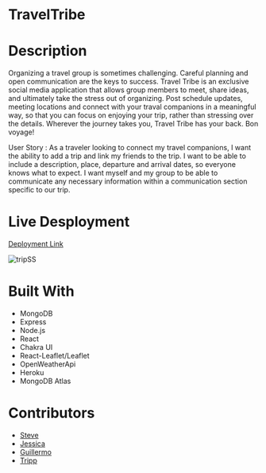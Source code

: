 # TravelTribe

# Description
Organizing a travel group is sometimes challenging. Careful planning and open communication are the keys to success. Travel Tribe is an exclusive social media application that allows group members to meet, share ideas, and ultimately take the stress out of organizing. Post schedule updates, meeting locations and connect with your traval companions in a meaningful way, so that you can focus on enjoying your trip, rather than stressing over the details. Wherever the journey takes you, Travel Tribe has your back. Bon voyage!

User Story : As a traveler looking to connect my travel companions, I want the ability to add a trip and link my friends to the trip. I want to be able to include a description, place, departure and arrival dates, so everyone knows what to expect. I want myself and my group to be able to communicate any necessary information within a communication section specific to our trip. 

# Live Desployment
[Deployment Link](https://traveltribe.herokuapp.com/)

![tripSS](https://user-images.githubusercontent.com/79805880/148480516-c169a734-6af9-46b6-8582-93c9bf73ee90.png)


# Built With
- MongoDB
- Express
- Node.js
- React
- Chakra UI
- React-Leaflet/Leaflet
- OpenWeatherApi
- Heroku
- MongoDB Atlas

# Contributors
- [Steve](https://github.com/SteveB29/)
- [Jessica](https://github.com/JessicaLDaley/)
- [Guillermo](https://github.com/e1m3m0/)
- [Tripp](https://github.com/trippjoe/)
